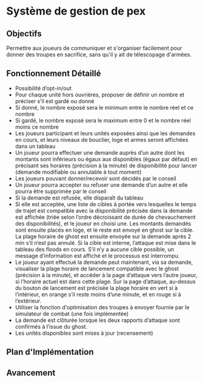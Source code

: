 # Système de gestion de pex

## Objectifs
Permettre aux joueurs de communiquer et s'organiser facilement pour donner des troupes en sacrifice, sans qu'il y ait de télescopage d'armées.

## Fonctionnement Détaillé
- Possibilité d’opt-in/out
- Pour chaque unité hors ouvrières, proposer de définir un nombre et préciser s’il est gardé ou donné
- Si donné, le nombre exposé sera le minimum entre le nombre réel et ce nombre
- Si gardé, le nombre exposé sera le maximum entre 0 et le nombre réel moins ce nombre
- Les joueurs participant et leurs unités exposées ainsi que les demandes en cours, et leurs niveaux de bouclier, loge et armes seront affichées dans un tableau
- Un joueur pourra effectuer une demande auprès d’un autre dont les montants sont inférieurs ou égaux aux disponibles (égaux par défaut) en précisant ses horaires (précision à la minute) de disponibilité pour lancer (demande modifiable ou annulable à tout moment)
- Les joueurs pouvant donner/recevoir sont décidés par le conseil
- Un joueur pourra accepter ou refuser une demande d’un autre et elle pourra être supprimée par le conseil
- Si la demande est refusée, elle disparaît du tableau
- Si elle est acceptée, une liste de cibles à portée vers lesquelles le temps de trajet est compatible avec la disponibilité précisée dans la demande est affichée (triée selon l’ordre décroissant de durée de chevauchement des disponibilités), et le joueur en choisi une. Les montants demandés sont ensuite placés en loge, et le reste est envoyé en ghost sur la cible. La plage horaire de ghost est ensuite envoyée sur la demande après 2 min s’il n’est pas annulé. Si la cible est interne, l’attaque est mise dans le tableau des floods en cours. S’il n’y a aucune cible possible, un message d’information est affiché et le processus est interrompu. 
- Le joueur ayant effectué la demande peut maintenant, via sa demande, visualiser la plage horaire de lancement compatible avec le ghost (précision à la minute), et accéder à la page d’attaque vers l’autre joueur, si l’horaire actuel est dans cette plage. Sur la page d’attaque, au-dessus du bouton de lancement est précisée la plage horaire en vert si à l’intérieur, en orange s’il reste moins d’une minute, et en rouge si à l’extérieur.
- Utiliser la fonction d'optimisation des troupes à envoyer fournie par le simulateur de combat (une fois implémentée)
- La demande est clôturée lorsque les deux rapports d’attaque sont confirmés à l’issue du ghost.
- Les unités disponibles sont mises à jour (recensement)

## Plan d'Implémentation

## Avancement
